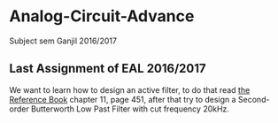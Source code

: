 # Analog-Circuit-Advance
Subject sem Ganjil 2016/2017

## Last Assignment of EAL 2016/2017

We want to learn how to design an active filter, to do that read [the Reference Book](https://github.com/handaga/Analog-Circuit-Advance/blob/master/LaboratoryManualForOperationalAmplifiersAndLinearICs_3E.pdf) chapter 11, page 451, after that try to design a Second-order Butterworth Low Past Filter with cut frequency 20kHz.
